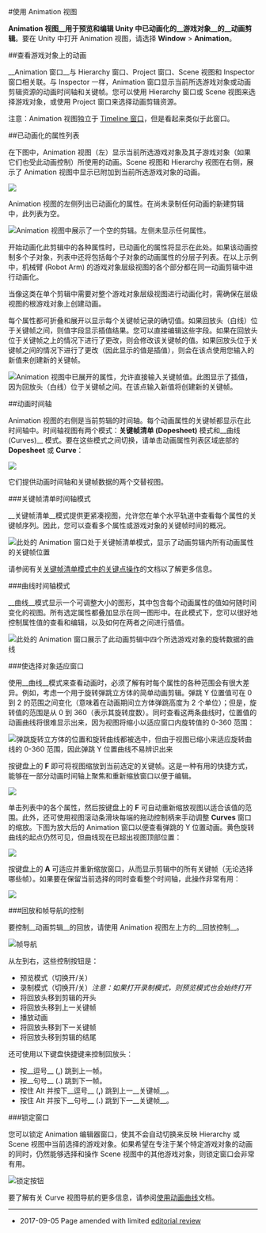 #使用 Animation 视图

__Animation 视图__用于预览和编辑 Unity 中已动画化的__游戏对象__的__动画剪辑__。要在 Unity 中打开 Animation 视图，请选择 __Window__ > __Animation__。


##查看游戏对象上的动画

__Animation 窗口__与 Hierarchy 窗口、Project 窗口、Scene 视图和 Inspector 窗口相关联。与 Inspector 一样，Animation 窗口显示当前所选游戏对象或动画剪辑资源的动画时间轴和关键帧。您可以使用 Hierarchy 窗口或 Scene 视图来选择游戏对象，或使用 Project 窗口来选择动画剪辑资源。

注意：Animation 视图独立于 [Timeline 窗口](TimelineSection.html)，但是看起来类似于此窗口。


##已动画化的属性列表

在下图中，Animation 视图（左）显示当前所选游戏对象及其子游戏对象（如果它们也受此动画控制）所使用的动画。Scene 视图和 Hierarchy 视图在右侧，展示了 Animation 视图中显示已附加到当前所选游戏对象的动画。

![](../uploads/Main/AnimationEditorShowsSelected.png) 

Animation 视图的左侧列出已动画化的属性。在尚未录制任何动画的新建剪辑中，此列表为空。

![Animation 视图中展示了一个空的剪辑。左侧未显示任何属性。](../uploads/Main/AnimationWindowEmptyClip.png)

开始动画化此剪辑中的各种属性时，已动画化的属性将显示在此处。如果该动画控制多个子对象，列表中还将包括每个子对象的动画属性的分层子列表。在以上示例中，机械臂 (Robot Arm) 的游戏对象层级视图的各个部分都在同一动画剪辑中进行动画化。

当像这类在单个剪辑中需要对整个游戏对象层级视图进行动画化时，需确保在层级视图的根游戏对象上创建动画。

每个属性都可折叠和展开以显示每个关键帧记录的确切值。如果回放头（白线）位于关键帧之间，则值字段显示插值结果。您可以直接编辑这些字段。如果在回放头位于关键帧之上的情况下进行了更改，则会修改该关键帧的值。如果回放头位于关键帧之间的情况下进行了更改（因此显示的值是插值），则会在该点使用您输入的新值来创建新的关键帧。

![Animation 视图中已展开的属性，允许直接输入关键帧值。此图显示了插值，因为回放头（白线）位于关键帧之间。在该点输入新值将创建新的关键帧。](../uploads/Main/AnimationEditorUnfoldedProperty.png)


##动画时间轴

Animation 视图的右侧是当前剪辑的时间轴。每个动画属性的关键帧都显示在此时间轴中。时间轴视图有两个模式：__关键帧清单 (Dopesheet)__ 模式和__曲线 (Curves)__ 模式。要在这些模式之间切换，请单击动画属性列表区域底部的 __Dopesheet__ 或 __Curve__：

![](../uploads/Main/AnimationEditorDopeSheetCurvesButtons.png) 

它们提供动画时间轴和关键帧数据的两个交替视图。


###关键帧清单时间轴模式

__关键帧清单__模式提供更紧凑视图，允许您在单个水平轨道中查看每个属性的关键帧序列。因此，您可以查看多个属性或游戏对象的关键帧时间的概况。

![此处的 Animation 窗口处于关键帧清单模式，显示了动画剪辑内所有动画属性的关键帧位置](../uploads/Main/AnimationEditorDopeSheetView.png)

请参阅有关[关键帧清单模式中的关键点操作](animeditor-AdvancedKeySelectionAndManipulation.html)的文档以了解更多信息。


###曲线时间轴模式

__曲线__模式显示一个可调整大小的图形，其中包含每个动画属性的值如何随时间变化的视图。所有选定属性都叠加显示在同一图形中。在此模式下，您可以很好地控制属性值的查看和编辑，以及如何在两者之间进行插值。

![此处的 Animation 窗口展示了此动画剪辑中四个所选游戏对象的旋转数据的曲线](../uploads/Main/AnimationEditorCurvesViewMultipleSelected.png)


###使选择对象适应窗口

使用__曲线__模式来查看动画时，必须了解有时每个属性的各种范围会有很大差异。例如，考虑一个用于旋转弹跳立方体的简单动画剪辑。弹跳 Y 位置值可在 0 到 2 的范围之间变化（意味着在动画期间立方体弹跳高度为 2 个单位）；但是，旋转值的范围是从 0 到 360（表示其旋转度数）。同时查看这两条曲线时，位置值的动画曲线将很难显示出来，因为视图将缩小以适应窗口内旋转值的 0-360 范围：

![弹跳旋转立方体的位置和旋转曲线都被选中，但由于视图已缩小来适应旋转曲线的 0-360 范围，因此弹跳 Y 位置曲线不易辨识出来](../uploads/Main/AnimationEditorTwoCurvesBigRangeDifference.png)

按键盘上的 __F__ 即可将视图缩放到当前选定的关键帧。这是一种有用的快捷方式，能够在一部分动画时间轴上聚焦和重新缩放窗口以便于编辑。

![](../uploads/Main/AnimationEditorSelectedKeyframesFitView.png) 

单击列表中的各个属性，然后按键盘上的 __F__ 可自动重新缩放视图以适合该值的范围。此外，还可使用视图滚动条滑块每端的拖动控制柄来手动调整 __Curves__ 窗口的缩放。下图为放大后的 Animation 窗口以便查看弹跳的 Y 位置动画。黄色旋转曲线的起点仍然可见，但曲线现在已超出视图顶部位置：

![](../uploads/Main/AnimationEditorTwoCurvesZoomedIn.png) 

按键盘上的 __A__ 可适应并重新缩放窗口，从而显示剪辑中的所有关键帧（无论选择哪些帧）。如果要在保留当前选择的同时查看整个时间轴，此操作非常有用：

![](../uploads/Main/AnimationEditorSelectedKeyframesAllView.png) 


###回放和帧导航的控制

要控制__动画剪辑__的回放，请使用 Animation 视图左上方的__回放控制__。

![帧导航](../uploads/Main/AnimationEditorFrameNavigation.png)

从左到右，这些控制按钮是：

* 预览模式（切换开/关）
* 录制模式（切换开/关）*注意：如果打开录制模式，则预览模式也会始终打开*
* 将回放头移到剪辑的开头
* 将回放头移到上一关键帧
* 播放动画
* 将回放头移到下一关键帧
* 将回放头移到剪辑的结尾

还可使用以下键盘快捷键来控制回放头：

* 按__逗号__ (__,__) 跳到上一帧。
* 按__句号__ (__.__) 跳到下一帧。
* 按住 Alt 并按下__逗号__ (__,__) 跳到上一__关键帧__。
* 按住 Alt 并按下__句号__ (__.__) 跳到下一__关键帧__。


###锁定窗口

您可以锁定 Animation 编辑器窗口，使其不会自动切换来反映 Hierarchy 或 Scene 视图中当前选择的游戏对象。如果希望在专注于某个特定游戏对象的动画的同时，仍然能够选择和操作 Scene 视图中的其他游戏对象，则锁定窗口会非常有用。

![锁定按钮](../uploads/Main/AnimationEditorWindowLockIcon.png)

要了解有关 Curve 视图导航的更多信息，请参阅[使用动画曲线](animeditor-AnimationCurves.html)文档。

---
* <span class="page-edit">2017-09-05 Page amended with limited [editorial review](DocumentationEditorialReview.html)
</span>

